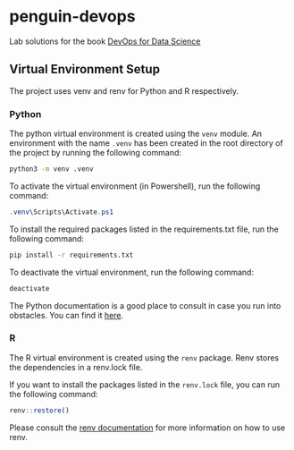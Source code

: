 # penguin-devops
Lab solutions for the book [DevOps for Data Science](https://do4ds.com/)

## Virtual Environment Setup

The project uses venv and renv for Python and R respectively.


### Python

The python virtual environment is created using the `venv` module. An environment with the name `.venv` has been created in the root directory of the project by running the following command:

```bash
python3 -m venv .venv
```

To activate the virtual environment (in Powershell), run the following command:

```Powershell
.venv\Scripts\Activate.ps1
```

To install the required packages listed in the requirements.txt file, run the following command:

```bash
pip install -r requirements.txt
```

To deactivate the virtual environment, run the following command:

```bash
deactivate
```

The Python documentation is a good place to consult in case you run into obstacles. You can find it [here](https://docs.python.org/3/library/venv.html).

### R

The R virtual environment is created using the `renv` package. Renv stores the dependencies in a renv.lock file. 

If you want to install the packages listed in the `renv.lock` file, you can run the following command:

```r
renv::restore()
```

Please consult the [renv documentation](https://rstudio.github.io/renv/articles/renv.html) for more information on how to use renv.